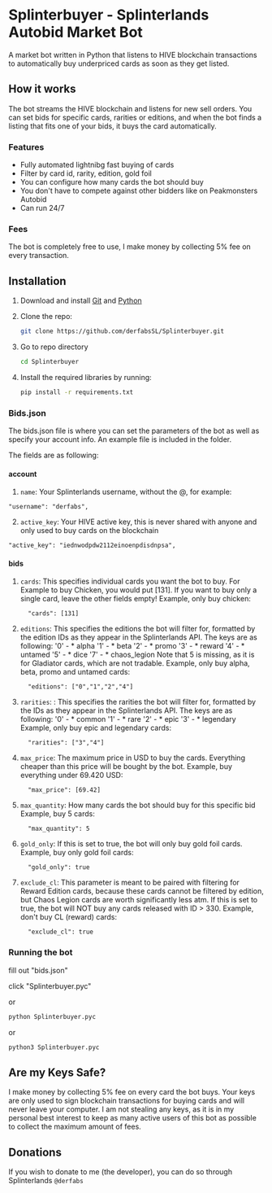 # Splinterbuyer - Splinterlands Autobid Market Bot

A market bot written in Python that listens to HIVE blockchain transactions to automatically buy underpriced cards as soon as they get listed.

## How it works
The bot streams the HIVE blockchain and listens for new sell orders. You can set bids for specific cards, rarities or editions, and when the bot finds a listing that fits one of your bids, it buys the card automatically.

### Features
- Fully automated lightnibg fast buying of cards
- Filter by card id, rarity, edition, gold foil
- You can configure how many cards the bot should buy
- You don't have to compete against other bidders like on Peakmonsters Autobid
- Can run 24/7

### Fees
The bot is completely free to use, I make money by collecting 5% fee on every transaction.

## Installation

1. Download and install [Git](https://git-scm.com/) and [Python](https://www.python.org/)
2. Clone the repo: 

      ```sh
      git clone https://github.com/derfabsSL/Splinterbuyer.git
      ```

3. Go to repo directory
      ```sh
      cd Splinterbuyer
      ```

4. Install the required libraries by running: 
      ```sh
      pip install -r requirements.txt
      ```

### Bids.json
The bids.json file is where you can set the parameters of the bot as well as specify your account info. An example file is included in the folder.

The fields are as following:

#### account

1. `name`: Your Splinterlands username, without the @, for example:
  ```
  "username": "derfabs",
  ```
2. `active_key`: Your HIVE active key, this is never shared with anyone and only used to buy cards on the blockchain
```
"active_key": "iednwodpdw2112einoenpdisdnpsa",
```
   
#### bids

1. `cards`: This specifies individual cards you want the bot to buy. For Example to buy Chicken, you would put [131].
          If you want to buy only a single card, leave the other fields empty!
          Example, only buy chicken:
      ```
        "cards": [131]
      ```
4. `editions`: This specifies the editions the bot will filter for, formatted by the edition IDs as they appear in the Splinterlands API. The keys are as following: 
      '0' - * alpha
      '1' - * beta
      '2' - * promo
      '3' - * reward
      '4' - * untamed
      '5' - * dice
      '7' - * chaos_legion
      Note that 5 is missing, as it is for Gladiator cards, which are not tradable.
      Example, only buy alpha, beta, promo and untamed cards:
      ```
        "editions": ["0","1","2","4"]
      ```
3. `rarities`: : This specifies the rarities the bot will filter for, formatted by the IDs as they appear in the Splinterlands API. The keys are as following: 
      '0' - * common
      '1' - * rare
      '2' - * epic
      '3' - * legendary
      Example, only buy epic and legendary cards:
      ```
        "rarities": ["3","4"]
      ```
4. `max_price`: The maximum price in USD to buy the cards. Everything cheaper than this price will be bought by the bot.
       Example, buy everything under 69.420 USD:
      ```
        "max_price": [69.42]
      ```
6. `max_quantity`: How many cards the bot should buy for this specific bid
 Example, buy 5 cards:
      ```
        "max_quantity": 5
      ```
8. `gold_only`: If this is set to true, the bot will only  buy gold foil cards.
  Example, buy only gold foil cards:
      ```
        "gold_only": true
      ```
10. `exclude_cl`: This parameter is meant to be paired with filtering for Reward Edition cards, because these cards cannot be filtered by edition, but Chaos Legion cards are worth significantly less atm. If this is set to true, the bot will NOT buy any cards released with ID > 330.
 Example, don't buy CL (reward) cards:
      ```
        "exclude_cl": true
      ```


### Running the bot

fill out "bids.json"

click "Splinterbuyer.pyc"

or
```sh
python Splinterbuyer.pyc
```
or
```sh
python3 Splinterbuyer.pyc
```

## Are my Keys Safe?

I make money by collecting 5% fee on every card the bot buys.
Your keys are only used to sign blockchain transactions for buying cards and will never leave your computer.
I am not stealing any keys, as it is in my personal best interest to keep as many active users of this bot as possible to collect the maximum amount of fees.

## Donations

If you wish to donate to me (the developer), you can do so through Splinterlands
```@derfabs```

